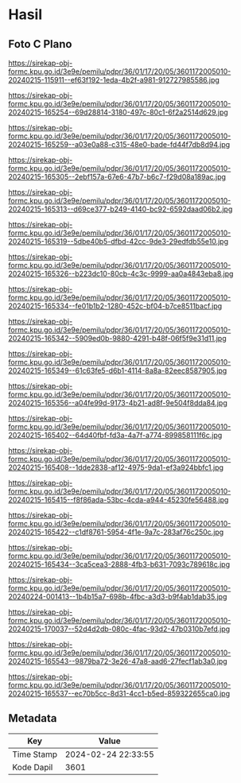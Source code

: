 # Hasil

## Foto C Plano

https://sirekap-obj-formc.kpu.go.id/3e9e/pemilu/pdpr/36/01/17/20/05/3601172005010-20240215-115911--ef63f192-1eda-4b2f-a981-912727985586.jpg

https://sirekap-obj-formc.kpu.go.id/3e9e/pemilu/pdpr/36/01/17/20/05/3601172005010-20240215-165254--69d28814-3180-497c-80c1-6f2a2514d629.jpg

https://sirekap-obj-formc.kpu.go.id/3e9e/pemilu/pdpr/36/01/17/20/05/3601172005010-20240215-165259--a03e0a88-c315-48e0-bade-fd44f7db8d94.jpg

https://sirekap-obj-formc.kpu.go.id/3e9e/pemilu/pdpr/36/01/17/20/05/3601172005010-20240215-165305--2ebf157a-67e6-47b7-b6c7-f29d08a189ac.jpg

https://sirekap-obj-formc.kpu.go.id/3e9e/pemilu/pdpr/36/01/17/20/05/3601172005010-20240215-165313--d69ce377-b249-4140-bc92-6592daad06b2.jpg

https://sirekap-obj-formc.kpu.go.id/3e9e/pemilu/pdpr/36/01/17/20/05/3601172005010-20240215-165319--5dbe40b5-dfbd-42cc-9de3-29edfdb55e10.jpg

https://sirekap-obj-formc.kpu.go.id/3e9e/pemilu/pdpr/36/01/17/20/05/3601172005010-20240215-165326--b223dc10-80cb-4c3c-9999-aa0a4843eba8.jpg

https://sirekap-obj-formc.kpu.go.id/3e9e/pemilu/pdpr/36/01/17/20/05/3601172005010-20240215-165334--fe01b1b2-1280-452c-bf04-b7ce8511bacf.jpg

https://sirekap-obj-formc.kpu.go.id/3e9e/pemilu/pdpr/36/01/17/20/05/3601172005010-20240215-165342--5909ed0b-9880-4291-b48f-06f5f9e31d11.jpg

https://sirekap-obj-formc.kpu.go.id/3e9e/pemilu/pdpr/36/01/17/20/05/3601172005010-20240215-165349--61c63fe5-d6b1-4114-8a8a-82eec8587905.jpg

https://sirekap-obj-formc.kpu.go.id/3e9e/pemilu/pdpr/36/01/17/20/05/3601172005010-20240215-165356--a04fe99d-9173-4b21-ad8f-9e504f8dda84.jpg

https://sirekap-obj-formc.kpu.go.id/3e9e/pemilu/pdpr/36/01/17/20/05/3601172005010-20240215-165402--64d40fbf-fd3a-4a7f-a774-899858111f6c.jpg

https://sirekap-obj-formc.kpu.go.id/3e9e/pemilu/pdpr/36/01/17/20/05/3601172005010-20240215-165408--1dde2838-af12-4975-9da1-ef3a924bbfc1.jpg

https://sirekap-obj-formc.kpu.go.id/3e9e/pemilu/pdpr/36/01/17/20/05/3601172005010-20240215-165415--f8f86ada-53bc-4cda-a944-45230fe56488.jpg

https://sirekap-obj-formc.kpu.go.id/3e9e/pemilu/pdpr/36/01/17/20/05/3601172005010-20240215-165422--c1df8761-5954-4f1e-9a7c-283af76c250c.jpg

https://sirekap-obj-formc.kpu.go.id/3e9e/pemilu/pdpr/36/01/17/20/05/3601172005010-20240215-165434--3ca5cea3-2888-4fb3-b631-7093c789618c.jpg

https://sirekap-obj-formc.kpu.go.id/3e9e/pemilu/pdpr/36/01/17/20/05/3601172005010-20240224-001413--1b4b15a7-698b-4fbc-a3d3-b9f4ab1dab35.jpg

https://sirekap-obj-formc.kpu.go.id/3e9e/pemilu/pdpr/36/01/17/20/05/3601172005010-20240215-170037--52d4d2db-080c-4fac-93d2-47b0310b7efd.jpg

https://sirekap-obj-formc.kpu.go.id/3e9e/pemilu/pdpr/36/01/17/20/05/3601172005010-20240215-165543--9879ba72-3e26-47a8-aad6-27fecf1ab3a0.jpg

https://sirekap-obj-formc.kpu.go.id/3e9e/pemilu/pdpr/36/01/17/20/05/3601172005010-20240215-165537--ec70b5cc-8d31-4cc1-b5ed-859322655ca0.jpg


## Metadata

| Key        | Value               |
| ---------- | ------------------- |
| Time Stamp | 2024-02-24 22:33:55 |
| Kode Dapil | 3601                |



